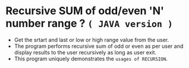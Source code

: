 # Recursive SUM of odd/even 'N' number range ? `( JAVA version )`

* Get the srtart and last or low or high range value from the user.
* The program performs recursive sum of odd or even as per user and display results to the user recursively as long as user exit.
* This program uniquely demonstrates the `usages of RECURSION`.